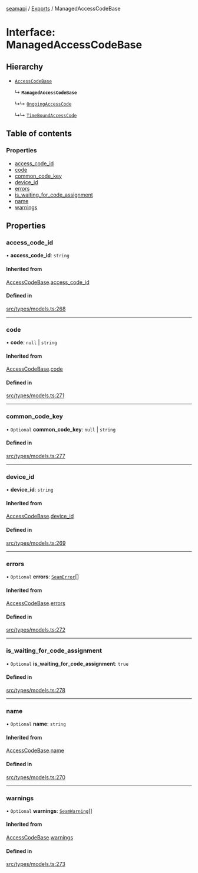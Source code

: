 [seamapi](../README.md) / [Exports](../modules.md) / ManagedAccessCodeBase

# Interface: ManagedAccessCodeBase

## Hierarchy

- [`AccessCodeBase`](AccessCodeBase.md)

  ↳ **`ManagedAccessCodeBase`**

  ↳↳ [`OngoingAccessCode`](OngoingAccessCode.md)

  ↳↳ [`TimeBoundAccessCode`](TimeBoundAccessCode.md)

## Table of contents

### Properties

- [access\_code\_id](ManagedAccessCodeBase.md#access_code_id)
- [code](ManagedAccessCodeBase.md#code)
- [common\_code\_key](ManagedAccessCodeBase.md#common_code_key)
- [device\_id](ManagedAccessCodeBase.md#device_id)
- [errors](ManagedAccessCodeBase.md#errors)
- [is\_waiting\_for\_code\_assignment](ManagedAccessCodeBase.md#is_waiting_for_code_assignment)
- [name](ManagedAccessCodeBase.md#name)
- [warnings](ManagedAccessCodeBase.md#warnings)

## Properties

### access\_code\_id

• **access\_code\_id**: `string`

#### Inherited from

[AccessCodeBase](AccessCodeBase.md).[access_code_id](AccessCodeBase.md#access_code_id)

#### Defined in

[src/types/models.ts:268](https://github.com/seamapi/javascript/blob/main/src/types/models.ts#L268)

___

### code

• **code**: ``null`` \| `string`

#### Inherited from

[AccessCodeBase](AccessCodeBase.md).[code](AccessCodeBase.md#code)

#### Defined in

[src/types/models.ts:271](https://github.com/seamapi/javascript/blob/main/src/types/models.ts#L271)

___

### common\_code\_key

• `Optional` **common\_code\_key**: ``null`` \| `string`

#### Defined in

[src/types/models.ts:277](https://github.com/seamapi/javascript/blob/main/src/types/models.ts#L277)

___

### device\_id

• **device\_id**: `string`

#### Inherited from

[AccessCodeBase](AccessCodeBase.md).[device_id](AccessCodeBase.md#device_id)

#### Defined in

[src/types/models.ts:269](https://github.com/seamapi/javascript/blob/main/src/types/models.ts#L269)

___

### errors

• `Optional` **errors**: [`SeamError`](SeamError.md)[]

#### Inherited from

[AccessCodeBase](AccessCodeBase.md).[errors](AccessCodeBase.md#errors)

#### Defined in

[src/types/models.ts:272](https://github.com/seamapi/javascript/blob/main/src/types/models.ts#L272)

___

### is\_waiting\_for\_code\_assignment

• `Optional` **is\_waiting\_for\_code\_assignment**: ``true``

#### Defined in

[src/types/models.ts:278](https://github.com/seamapi/javascript/blob/main/src/types/models.ts#L278)

___

### name

• `Optional` **name**: `string`

#### Inherited from

[AccessCodeBase](AccessCodeBase.md).[name](AccessCodeBase.md#name)

#### Defined in

[src/types/models.ts:270](https://github.com/seamapi/javascript/blob/main/src/types/models.ts#L270)

___

### warnings

• `Optional` **warnings**: [`SeamWarning`](SeamWarning.md)[]

#### Inherited from

[AccessCodeBase](AccessCodeBase.md).[warnings](AccessCodeBase.md#warnings)

#### Defined in

[src/types/models.ts:273](https://github.com/seamapi/javascript/blob/main/src/types/models.ts#L273)
